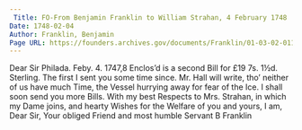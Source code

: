 ```yaml
---
 Title: FO-From Benjamin Franklin to William Strahan, 4 February 1748
Date: 1748-02-04
Author: Franklin, Benjamin
Page URL: https://founders.archives.gov/documents/Franklin/01-03-02-0110
---
```


Dear Sir
Philada. Feby. 4. 1747,8
Enclos’d is a second Bill for £19 7s. 1½d. Sterling. The first I sent you some time since. Mr. Hall will write, tho’ neither of us have much Time, the Vessel hurrying away for fear of the Ice. I shall soon send you more Bills. With my best Respects to Mrs. Strahan, in which my Dame joins, and hearty Wishes for the Welfare of you and yours, I am, Dear Sir, Your obliged Friend and most humble Servant
B Franklin

